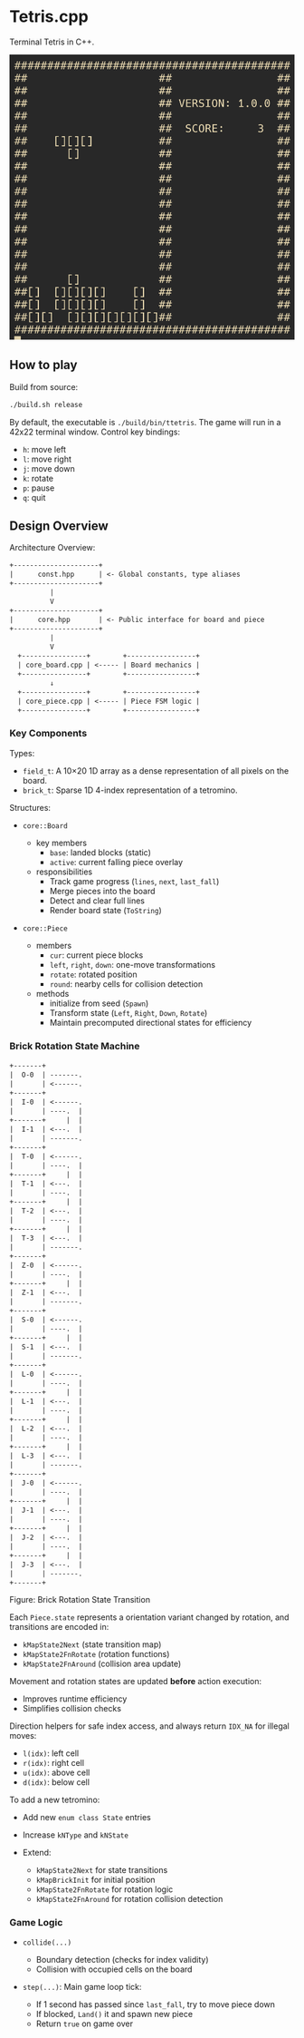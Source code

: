 # Tetris.cpp

Terminal Tetris in C++.

![Demo](./demo.png)

## How to play

Build from source:

```bash
./build.sh release
```

By default, the executable is `./build/bin/ttetris`.
The game will run in a 42x22 terminal window.
Control key bindings:

- `h`: move left
- `l`: move right
- `j`: move down
- `k`: rotate
- `p`: pause
- `q`: quit

## Design Overview

Architecture Overview:

```none
+---------------------+
|      const.hpp      | <- Global constants, type aliases
+---------------------+
          |
          V
+---------------------+
|      core.hpp       | <- Public interface for board and piece
+---------------------+
          |
          V
  +----------------+        +-----------------+
  | core_board.cpp | <----- | Board mechanics |
  +----------------+        +-----------------+
          ↓
  +----------------+        +-----------------+
  | core_piece.cpp | <----- | Piece FSM logic |
  +----------------+        +-----------------+
```

### Key Components

Types:

- `field_t`: A 10×20 1D array as a dense representation of all pixels on the
  board.
- `brick_t`: Sparse 1D 4-index representation of a tetromino.

Structures:

- `core::Board`

  - key members
    - `base`: landed blocks (static)
    - `active`: current falling piece overlay
  - responsibilities
    - Track game progress (`lines`, `next`, `last_fall`)
    - Merge pieces into the board
    - Detect and clear full lines
    - Render board state (`ToString`)

- `core::Piece`
  - members
    - `cur`: current piece blocks
    - `left`, `right`, `down`: one-move transformations
    - `rotate`: rotated position
    - `round`: nearby cells for collision detection
  - methods
    - initialize from seed (`Spawn`)
    - Transform state (`Left`, `Right`, `Down`, `Rotate`)
    - Maintain precomputed directional states for efficiency

### Brick Rotation State Machine

```none
+-------+
|  O-0  | -------.
|       | <------.
+-------+     
|  I-0  | <------.
|       | ----.  |
+-------+     |  |
|  I-1  | <---.  |
|       | -------.
+-------+ 
|  T-0  | <------.
|       | ----.  |
+-------+     |  |
|  T-1  | <---.  |
|       | ----.  |
+-------+     |  |
|  T-2  | <---.  |
|       | ----.  |
+-------+     |  |
|  T-3  | <---.  |
|       | -------.
+-------+     
|  Z-0  | <------.
|       | ----.  |
+-------+     |  |
|  Z-1  | <---.  |
|       | -------.
+-------+ 
|  S-0  | <------.
|       | ----.  |
+-------+     |  |
|  S-1  | <---.  |
|       | -------.
+-------+ 
|  L-0  | <------.
|       | ----.  |
+-------+     |  |
|  L-1  | <---.  |
|       | ----.  |
+-------+     |  |
|  L-2  | <---.  |
|       | ----.  |
+-------+     |  |
|  L-3  | <---.  |
|       | -------.
+-------+     
|  J-0  | <------.
|       | ----.  |
+-------+     |  |
|  J-1  | <---.  |
|       | ----.  |
+-------+     |  |
|  J-2  | <---.  |
|       | ----.  |
+-------+     |  |
|  J-3  | <---.  |
|       | -------.
+-------+     
```

Figure: Brick Rotation State Transition

Each `Piece.state` represents a orientation variant changed by rotation, and
transitions are encoded in:

- `kMapState2Next` (state transition map)
- `kMapState2FnRotate` (rotation functions)
- `kMapState2FnAround` (collision area update)

Movement and rotation states are updated **before** action execution:

- Improves runtime efficiency
- Simplifies collision checks

Direction helpers for safe index access, and always return `IDX_NA` for illegal
moves:

- `l(idx)`: left cell
- `r(idx)`: right cell
- `u(idx)`: above cell
- `d(idx)`: below cell

To add a new tetromino:

- Add new `enum class State` entries
- Increase `kNType` and `kNState`
- Extend:

  - `kMapState2Next` for state transitions
  - `kMapBrickInit` for initial position
  - `kMapState2FnRotate` for rotation logic
  - `kMapState2FnAround` for rotation collision detection

### Game Logic

- `collide(...)`

  - Boundary detection (checks for index validity)
  - Collision with occupied cells on the board

- `step(...)`: Main game loop tick:

  - If 1 second has passed since `last_fall`, try to move piece down
  - If blocked, `Land()` it and spawn new piece
  - Return `true` on game over
